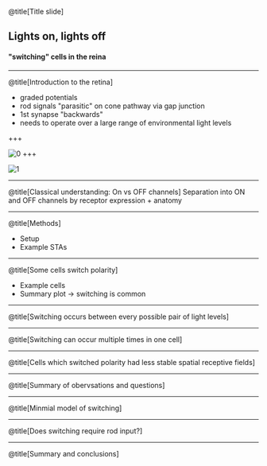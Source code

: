 @title[Title slide]
## Lights on, lights off
#### "switching" cells in the reina
---

@title[Introduction to the retina]
- graded potentials
- rod signals "parasitic" on cone pathway via gap junction
- 1st synapse "backwards"
- needs to operate over a large range of environmental light levels

+++
<!-- .slide: data-background-transition="none" -->
![0](image=figures/retina_circuit.png)
+++
<!-- .slide: data-background-transition="none" -->
![1](image=figures/retina_circuit.png)

---

@title[Classical understanding: On vs OFF channels]
Separation into ON and OFF channels by receptor expression + anatomy

---

@title[Methods]

- Setup
- Example STAs

---

@title[Some cells switch polarity]

- Example cells
- Summary plot -> switching is common

---

@title[Switching occurs between every possible pair of light levels]

---

@title[Switching can occur multiple times in one cell]

---

@title[Cells which switched polarity had less stable spatial receptive fields]

---

@title[Summary of obervsations and questions]

---

@title[Minmial model of switching]

---

@title[Does switching require rod input?]

---

@title[Summary and conclusions]
